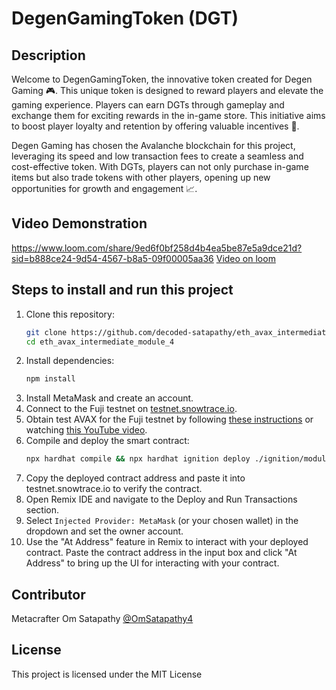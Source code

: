 # DegenGamingToken (DGT)

## Description

Welcome to DegenGamingToken, the innovative token created for Degen Gaming 🎮. This unique token is designed to reward players and elevate the gaming experience. Players can earn DGTs through gameplay and exchange them for exciting rewards in the in-game store. This initiative aims to boost player loyalty and retention by offering valuable incentives 🧠.

Degen Gaming has chosen the Avalanche blockchain for this project, leveraging its speed and low transaction fees to create a seamless and cost-effective token. With DGTs, players can not only purchase in-game items but also trade tokens with other players, opening up new opportunities for growth and engagement 📈.

## Video Demonstration

https://www.loom.com/share/9ed6f0bf258d4b4ea5be87e5a9dce21d?sid=b888ce24-9d54-4567-b8a5-09f00005aa36
[Video on loom](https://www.loom.com/share/9ed6f0bf258d4b4ea5be87e5a9dce21d?sid=b888ce24-9d54-4567-b8a5-09f00005aa36)

## Steps to install and run this project

1. Clone this repository:
   ```bash
   git clone https://github.com/decoded-satapathy/eth_avax_intermediate_module_4.git
   cd eth_avax_intermediate_module_4
   ```
2. Install dependencies:
   ```bash
   npm install
   ```
3. Install MetaMask and create an account.
4. Connect to the Fuji testnet on [testnet.snowtrace.io](https://testnet.snowtrace.io).
5. Obtain test AVAX for the Fuji testnet by following [these instructions](https://docs.avax.network/build/dapp/smart-contracts/get-funds-faucet) or watching [this YouTube video](https://youtu.be/oaOWldSSc6A).
6. Compile and deploy the smart contract:
   ```bash
   npx hardhat compile && npx hardhat ignition deploy ./ignition/modules/DegenGamingToken.js --network fuji
   ```
7. Copy the deployed contract address and paste it into testnet.snowtrace.io to verify the contract.
8. Open Remix IDE and navigate to the Deploy and Run Transactions section.
9. Select `Injected Provider: MetaMask` (or your chosen wallet) in the dropdown and set the owner account.
10. Use the "At Address" feature in Remix to interact with your deployed contract. Paste the contract address in the input box and click "At Address" to bring up the UI for interacting with your contract.

## Contributor

Metacrafter Om Satapathy [@OmSatapathy4](https://twitter.com/OmSatapathy4)

## License

This project is licensed under the MIT License
